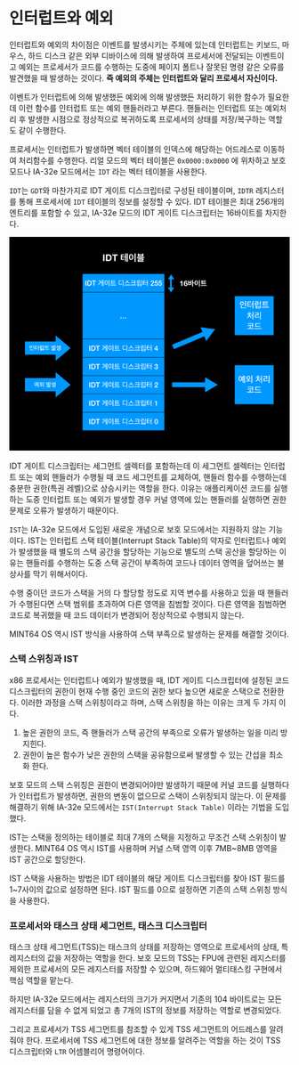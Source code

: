 # 인터럽트와 예외

인터럽트와 예외의 차이점은 이벤트를 발생시키는 주체에 있는데 인터럽트는 키보드, 마우스, 하드 디스크 같은 외부 디바이스에 의해 발생하여 프로세서에 전달되는 이벤트이고
예외는 프로세서가 코드를 수행하는 도중에 페이지 폴트나 잘못된 명령 같은 오류를 발견했을 때 발생하는 것이다.
**즉 예외의 주체는 인터럽트와 달리 프로세서 자신이다.**

이벤트가 인터럽트에 의해 발생했든 예외에 의해 발생했든 처리하기 위한 함수가 필요한데 이런 함수를 인터럽트 또는 예외 핸들러라고 부른다.
핸들러는 인터럽트 또는 예외처리 후 발생한 시점으로 정상적으로 복귀하도록 프로세서의 상태를 저장/복구하는 역할도 같이 수행한다.

프로세서는 인터럽트가 발생하면 벡터 테이블의 인덱스에 해당하는 어드레스로 이동하여 처리함수를 수행한다.
리얼 모드의 벡터 테이블은 `0x0000:0x0000` 에 위차하고 보호모드나 IA-32e 모드에서는 `IDT` 라는 벡터 테이블을 사용한다.

`IDT`는 `GDT`와 마찬가지로 IDT 게이트 디스크립터로 구성된 테이블이며, `IDTR` 레지스터를 통해 프로세서에 `IDT` 테이블의 정보를 설정할 수 있다.
IDT 테이블은 최대 256개의 엔트리를 포함할 수 있고, IA-32e 모드의 IDT 게이트 디스크립터는 16바이트를 차지한다.

![idt](/contents/dev/2020/06/08/image/os-study-32-1.png)

IDT 게이트 디스크립터는 세그먼트 셀렉터를 포함하는데 이 세그먼트 셀렉터는 인터럽트 또는 예외 핸들러가 수행될 때 코드 세그먼트를 교체하여, 핸들러 함수를 수행하는데 충분한 권한(특권 레벨)으로 상승시키는 역할을 한다.
이유는 애플리케이션 코드를 실행하는 도중 인터럽트 또는 예외가 발생할 경우 커널 영역에 있는 핸들러를 실행하면 권한 문제로 오류가 발생하기 때문이다.

`IST`는 IA-32e 모드에서 도입된 새로운 개념으로 보호 모드에서는 지원하지 않는 기능이다. 
IST는 인터럽트 스택 테이블(Interrupt Stack Table)의 약자로 인터럽트나 예외가 발생했을 때 별도의 스택 공간을 할당하는 기능으로 
별도의 스택 공산을 할당하는 이유는 핸들러를 수행하는 도중 스택 공간이 부족하여 코드나 데이터 영역을 덮어쓰는 불상사를 막기 위해서이다.

수행 중이던 코드가 스택을 거의 다 할당할 정도로 지역 변수를 사용하고 있을 때 핸들러가 수행된다면 스택 범위를 초과하여 다른 영역을 침범할 것이다.
다른 영역을 침범하면 코드로 복귀했을 때 코드 데이터가 변경되어 정상적으로 수행되지 않는다. 

MINT64 OS 역시 IST 방식을 사용하여 스택 부족으로 발생하는 문제를 해결할 것이다.

### 스택 스위칭과 IST

x86 프로세서는 인터럽트나 예외가 발생했을 때, IDT 게이트 디스크립터에 설정된 코드 디스크립터의 권한이 현재 수행 중인 코드의 권한 보다 높으면 새로운 스택으로 전환한다.
이러한 과정을 스택 스위칭이라고 하며, 스택 스위칭을 하는 이유는 크게 두 가지 이다.

1. 높은 권한의 코드, 즉 핸들러가 스택 공간의 부족으로 오류가 발생하는 일을 미리 방지힌다.
2. 권한이 높은 함수가 낮은 권한의 스택을 공유함으로써 발생할 수 있는 간섭을 최소화 한다.

보호 모드의 스택 스위칭은 권한이 변경되어야만 발생하기 때문에 커널 코드를 실행하다가 인터럽트가 발생하면, 권한의 변동이 없으므로 스택이 스위칭되지 않는다.
이 문제를 해결하기 위해 IA-32e 모드에서는 `IST(Interrupt Stack Table)` 이라는 기법을 도입했다.

IST는 스택을 정의하는 테이블로 최대 7개의 스택을 지정하고 무조건 스택 스위칭이 발생한다.
MINT64 OS 역시 IST를 사용하며 커널 스택 영역 이후 7MB~8MB 영역을 IST 공간으로 할당한다.

IST 스택을 사용하는 방법은 IDT 테이블의 해당 게이트 디스크립터를 찾아 IST 필드를 1~7사이의 값으로 설정하면 된다. 
IST 필드를 0으로 설정하면 기존의 스택 스위칭 방식을 사용한다.

### 프로세서와 태스크 상태 세그먼트, 태스크 디스크립터

태스크 상태 세그먼트(TSS)는 태스크의 상태를 저장하는 영역으로 프로세서의 상태, 특 레지스터의 값을 저장하는 역할을 한다.
보호 모드의 TSS는 FPU에 관련된 레지스터를 제외한 프로세서의 모든 레지스터를 저장할 수 있으며, 하드웨어 멀티태스킹 구현에서 핵심 역할을 맡는다.

하지만 IA-32e 모드에서는 레지스터의 크기가 커지면서 기존의 104 바이트로는 모든 레지스터를 담을 수 없게 되었고 총 7개의 IST의 정보를 저장하는 역할로 변경되었다.

그리고 프로세서가 TSS 세그먼트를 참조할 수 있게 TSS 세그먼트의 어드레스를 알려줘야 한다. 프로세서에 TSS 세그먼트에 대한 정보를 알려주는 역할을 하는 것이 
TSS 디스크립터와 `LTR` 어셈블리어 명령어이다.